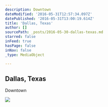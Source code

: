 ```yaml
---
description: Downtown
dateModified: '2016-05-31T12:57:34.097Z'
datePublished: '2016-05-31T13:00:19.614Z'
title: 'Dallas, Texas'
author: []
sourcePath: _posts/2016-05-30-dallas-texas.md
starred: false
inFeed: true
hasPage: false
inNav: false
_type: MediaObject

---
```

<article style=""><h1>Dallas, Texas</h1><p>Downtown</p></article>

![](https://the-grid-user-content.s3-us-west-2.amazonaws.com/61ffced8-fefe-4fbb-83b5-7f0f6d548129.jpg)